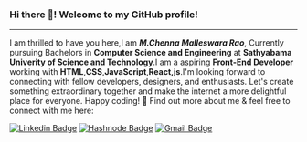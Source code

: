 ### Hi there 👋! Welcome to my GitHub profile!
<hr>

I am thrilled to have you here,I am ***M.Chenna Malleswara Rao***, Currently pursuing Bachelors in **Computer Science and Engineering**
at **Sathyabama Univerity of Science and Technology**.I am a aspiring **Front-End Developer** working with **HTML**,**CSS**,**JavaScript**,**React,js**.I'm looking forward to connecting with fellow developers, designers, and enthusiasts. Let's create something extraordinary together and make the internet a more delightful place for everyone. Happy coding! 🚀  Find out more about me & feel free to connect with me here:

[![Linkedin Badge](https://img.shields.io/badge/-M.ChennaMalleswaraRao-blue?style=flat-square&logo=Linkedin&logoColor=white&link=https://www.linkedin.com/in/chenna-malleswara-rao/)](https://www.linkedin.com/in/chenna-malleswara-rao/)
[![Hashnode Badge](https://img.shields.io/badge/-@cmaguluri13-1F51FF?style=flat-square&labelColor=1F51FF&logo=Hashnode&link=https://hashnode.com/@cmaguluri13)](https://hashnode.com/@cmaguluri13)
[![Gmail Badge](https://img.shields.io/badge/-cmaguluri13@gmail.com-c14438?style=flat-square&logo=Gmail&logoColor=white&link=mailto:cmaguluri13@gmail.com)](mailto:cmaguluri13@gmail.com)




<!--
**ChennaMalleswaraRao/ChennaMalleswaraRao** is a ✨ _special_ ✨ repository because its `README.md` (this file) appears on your GitHub profile.

Here are some ideas to get you started:

- 🔭 I’m currently working on ...
- 🌱 I’m currently learning ...
- 👯 I’m looking to collaborate on ...
- 🤔 I’m looking for help with ...
- 💬 Ask me about ...
- 📫 How to reach me: ...
- 😄 Pronouns: ...
- ⚡ Fun fact: ...
-->
